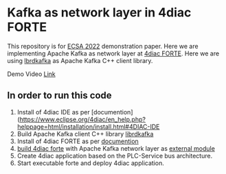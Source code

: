 # Kafka as network layer in 4diac FORTE
This repository is for [ECSA 2022](https://conf.researchr.org/track/ecsa-2022/ecsa-2022-tools---demos) demonstration paper. Here we are implementing Apache Kafka as network layer at [4diac FORTE](https://www.eclipse.org/4diac/en_rte.php). Here we are using [lbrdkafka](https://github.com/edenhill/librdkafka) as Apache Kafka C++ client library. 

Demo Video [Link](https://www.youtube.com/watch?v=j3Gbk1BhMzE)

## In order to run this code
1. Install of 4diac IDE as per [documention](https://www.eclipse.org/4diac/en_help.php?helppage=html/installation/install.html#4DIAC-IDE
1. Build Apache Kafka client C++ library [librdkafka](https://github.com/edenhill/librdkafka)
1. Install of 4diac FORTE as per [documention](https://www.eclipse.org/4diac/en_help.php?helppage=html/installation/install.html#4DIAC-FORTE) 
1. [build 4diac forte](https://www.eclipse.org/4diac/en_help.php?helppage=html/installation/install.html#ownFORTE) with Apache Kafka network layer as [external module](https://www.eclipse.org/4diac/en_help.php?helppage=html/installation/install.html#externalModules)
2. Create 4diac application based on the PLC-Service bus architecture.
3. Start executable forte and deploy 4diac application.
